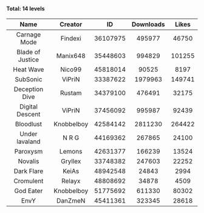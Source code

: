 #### Total: 14 levels

| Name | Creator | ID | Downloads | Likes |
|:---:|:---:|:---:|:---:|:---:|
| Carnage Mode | Findexi | 36107975 | 495977 | 46750
| Blade of Justice | Manix648 | 35448603 | 994829 | 101255
| Heat Wave | Nico99 | 45818014 | 90525 | 8197
| SubSonic | ViPriN | 33387622 | 1979963 | 149741
| Deception Dive | Rustam | 34379100 | 476491 | 32175
| Digital Descent | ViPriN | 37456092 | 995987 | 92439
| Bloodlust | Knobbelboy | 42584142 | 2811230 | 264422
| Under lavaland | N R G | 44169362 | 267865 | 24100
| Paroxysm | Lemons | 42631377 | 166239 | 13524
| Novalis | Gryllex | 33748382 | 247603 | 22252
| Dark Flare | KeiAs | 48942548 | 24843 | 2994
| Cromulent | Relayx | 48808692 | 34878 | 4509
| God Eater | Knobbelboy | 51775692 | 611330 | 80302
| EnvY | DanZmeN | 45411361 | 323345 | 28618
